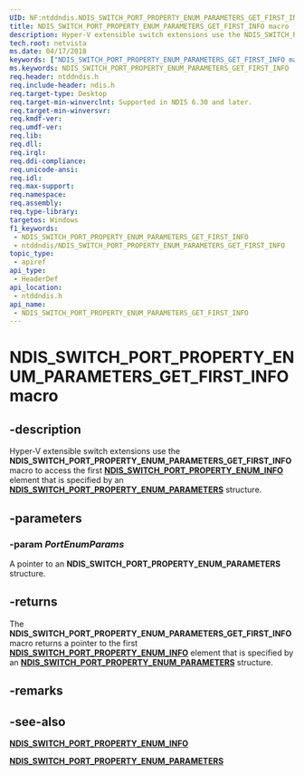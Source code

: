 ```yaml
---
UID: NF:ntddndis.NDIS_SWITCH_PORT_PROPERTY_ENUM_PARAMETERS_GET_FIRST_INFO
title: NDIS_SWITCH_PORT_PROPERTY_ENUM_PARAMETERS_GET_FIRST_INFO macro (ntddndis.h)
description: Hyper-V extensible switch extensions use the NDIS_SWITCH_PORT_PROPERTY_ENUM_PARAMETERS_GET_FIRST_INFO macro to access the first NDIS_SWITCH_PORT_PROPERTY_ENUM_INFO element that is specified by an NDIS_SWITCH_PORT_PROPERTY_ENUM_PARAMETERS structure.
tech.root: netvista
ms.date: 04/17/2018
keywords: ["NDIS_SWITCH_PORT_PROPERTY_ENUM_PARAMETERS_GET_FIRST_INFO macro"]
ms.keywords: NDIS_SWITCH_PORT_PROPERTY_ENUM_PARAMETERS_GET_FIRST_INFO
req.header: ntddndis.h
req.include-header: ndis.h
req.target-type: Desktop
req.target-min-winverclnt: Supported in NDIS 6.30 and later.
req.target-min-winversvr: 
req.kmdf-ver: 
req.umdf-ver: 
req.lib: 
req.dll: 
req.irql: 
req.ddi-compliance: 
req.unicode-ansi: 
req.idl: 
req.max-support: 
req.namespace: 
req.assembly: 
req.type-library: 
targetos: Windows
f1_keywords:
 - NDIS_SWITCH_PORT_PROPERTY_ENUM_PARAMETERS_GET_FIRST_INFO
 - ntddndis/NDIS_SWITCH_PORT_PROPERTY_ENUM_PARAMETERS_GET_FIRST_INFO
topic_type:
 - apiref
api_type:
 - HeaderDef
api_location:
 - ntddndis.h
api_name:
 - NDIS_SWITCH_PORT_PROPERTY_ENUM_PARAMETERS_GET_FIRST_INFO
---
```


# NDIS_SWITCH_PORT_PROPERTY_ENUM_PARAMETERS_GET_FIRST_INFO macro


## -description

Hyper-V extensible switch extensions use the **NDIS_SWITCH_PORT_PROPERTY_ENUM_PARAMETERS_GET_FIRST_INFO** macro to access the first [**NDIS_SWITCH_PORT_PROPERTY_ENUM_INFO**](ns-ntddndis-_ndis_switch_port_property_enum_info.md) element that is specified by an [**NDIS_SWITCH_PORT_PROPERTY_ENUM_PARAMETERS**](ns-ntddndis-_ndis_switch_port_property_enum_parameters.md) structure.

## -parameters

### -param _PortEnumParams_

A pointer to an **NDIS_SWITCH_PORT_PROPERTY_ENUM_PARAMETERS** structure.

## -returns

The **NDIS_SWITCH_PORT_PROPERTY_ENUM_PARAMETERS_GET_FIRST_INFO** macro returns a pointer to the first [**NDIS_SWITCH_PORT_PROPERTY_ENUM_INFO**](ns-ntddndis-_ndis_switch_port_property_enum_info.md) element that is specified by an [**NDIS_SWITCH_PORT_PROPERTY_ENUM_PARAMETERS**](nf-ntddndis-ndis_switch_port_property_enum_parameters_get_first_info.md) structure.

## -remarks

## -see-also

[**NDIS_SWITCH_PORT_PROPERTY_ENUM_INFO**](ns-ntddndis-_ndis_switch_port_property_enum_info.md)

[**NDIS_SWITCH_PORT_PROPERTY_ENUM_PARAMETERS**](ns-ntddndis-_ndis_switch_port_property_enum_parameters.md)

